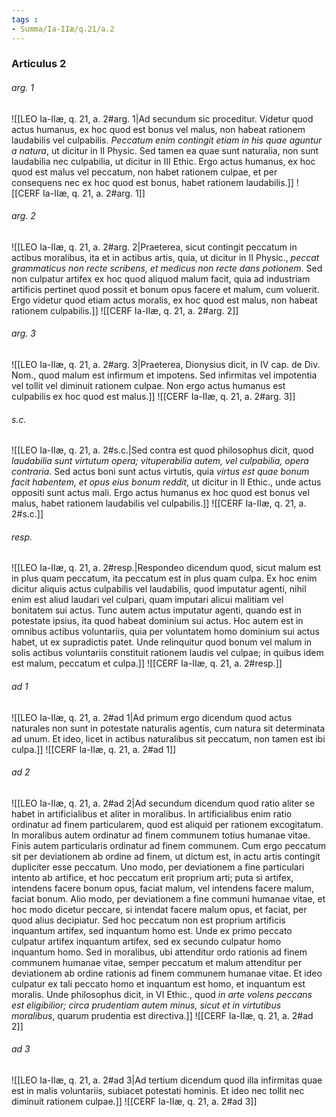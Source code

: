 ```yaml
---
tags : 
- Summa/Ia-IIæ/q.21/a.2
---
```


### Articulus 2

###### arg. 1
![[LEO Ia-IIæ, q. 21, a. 2#arg. 1|Ad secundum sic proceditur. Videtur quod actus humanus, ex hoc quod est bonus vel malus, non habeat rationem laudabilis vel culpabilis. *Peccatum enim contingit etiam in his quae aguntur a natura*, ut dicitur in II Physic. Sed tamen ea quae sunt naturalia, non sunt laudabilia nec culpabilia, ut dicitur in III Ethic. Ergo actus humanus, ex hoc quod est malus vel peccatum, non habet rationem culpae, et per consequens nec ex hoc quod est bonus, habet rationem laudabilis.]]
![[CERF Ia-IIæ, q. 21, a. 2#arg. 1]]

###### arg. 2
![[LEO Ia-IIæ, q. 21, a. 2#arg. 2|Praeterea, sicut contingit peccatum in actibus moralibus, ita et in actibus artis, quia, ut dicitur in II Physic., *peccat grammaticus non recte scribens, et medicus non recte dans potionem*. Sed non culpatur artifex ex hoc quod aliquod malum facit, quia ad industriam artificis pertinet quod possit et bonum opus facere et malum, cum voluerit. Ergo videtur quod etiam actus moralis, ex hoc quod est malus, non habeat rationem culpabilis.]]
![[CERF Ia-IIæ, q. 21, a. 2#arg. 2]]

###### arg. 3
![[LEO Ia-IIæ, q. 21, a. 2#arg. 3|Praeterea, Dionysius dicit, in IV cap. de Div. Nom., quod malum est infirmum et impotens. Sed infirmitas vel impotentia vel tollit vel diminuit rationem culpae. Non ergo actus humanus est culpabilis ex hoc quod est malus.]]
![[CERF Ia-IIæ, q. 21, a. 2#arg. 3]]

###### s.c.
![[LEO Ia-IIæ, q. 21, a. 2#s.c.|Sed contra est quod philosophus dicit, quod *laudabilia sunt virtutum opera; vituperabilia autem, vel culpabilia, opera contraria*. Sed actus boni sunt actus virtutis, quia *virtus est quae bonum facit habentem, et opus eius bonum reddit*, ut dicitur in II Ethic., unde actus oppositi sunt actus mali. Ergo actus humanus ex hoc quod est bonus vel malus, habet rationem laudabilis vel culpabilis.]]
![[CERF Ia-IIæ, q. 21, a. 2#s.c.]]

###### resp.
![[LEO Ia-IIæ, q. 21, a. 2#resp.|Respondeo dicendum quod, sicut malum est in plus quam peccatum, ita peccatum est in plus quam culpa. Ex hoc enim dicitur aliquis actus culpabilis vel laudabilis, quod imputatur agenti, nihil enim est aliud laudari vel culpari, quam imputari alicui malitiam vel bonitatem sui actus. Tunc autem actus imputatur agenti, quando est in potestate ipsius, ita quod habeat dominium sui actus. Hoc autem est in omnibus actibus voluntariis, quia per voluntatem homo dominium sui actus habet, ut ex supradictis patet. Unde relinquitur quod bonum vel malum in solis actibus voluntariis constituit rationem laudis vel culpae; in quibus idem est malum, peccatum et culpa.]]
![[CERF Ia-IIæ, q. 21, a. 2#resp.]]

###### ad 1
![[LEO Ia-IIæ, q. 21, a. 2#ad 1|Ad primum ergo dicendum quod actus naturales non sunt in potestate naturalis agentis, cum natura sit determinata ad unum. Et ideo, licet in actibus naturalibus sit peccatum, non tamen est ibi culpa.]]
![[CERF Ia-IIæ, q. 21, a. 2#ad 1]]

###### ad 2
![[LEO Ia-IIæ, q. 21, a. 2#ad 2|Ad secundum dicendum quod ratio aliter se habet in artificialibus et aliter in moralibus. In artificialibus enim ratio ordinatur ad finem particularem, quod est aliquid per rationem excogitatum. In moralibus autem ordinatur ad finem communem totius humanae vitae. Finis autem particularis ordinatur ad finem communem. Cum ergo peccatum sit per deviationem ab ordine ad finem, ut dictum est, in actu artis contingit dupliciter esse peccatum. Uno modo, per deviationem a fine particulari intento ab artifice, et hoc peccatum erit proprium arti; puta si artifex, intendens facere bonum opus, faciat malum, vel intendens facere malum, faciat bonum. Alio modo, per deviationem a fine communi humanae vitae, et hoc modo dicetur peccare, si intendat facere malum opus, et faciat, per quod alius decipiatur. Sed hoc peccatum non est proprium artificis inquantum artifex, sed inquantum homo est. Unde ex primo peccato culpatur artifex inquantum artifex, sed ex secundo culpatur homo inquantum homo. Sed in moralibus, ubi attenditur ordo rationis ad finem communem humanae vitae, semper peccatum et malum attenditur per deviationem ab ordine rationis ad finem communem humanae vitae. Et ideo culpatur ex tali peccato homo et inquantum est homo, et inquantum est moralis. Unde philosophus dicit, in VI Ethic., quod *in arte volens peccans est eligibilior; circa prudentiam autem minus, sicut et in virtutibus moralibus*, quarum prudentia est directiva.]]
![[CERF Ia-IIæ, q. 21, a. 2#ad 2]]

###### ad 3
![[LEO Ia-IIæ, q. 21, a. 2#ad 3|Ad tertium dicendum quod illa infirmitas quae est in malis voluntariis, subiacet potestati hominis. Et ideo nec tollit nec diminuit rationem culpae.]]
![[CERF Ia-IIæ, q. 21, a. 2#ad 3]]

